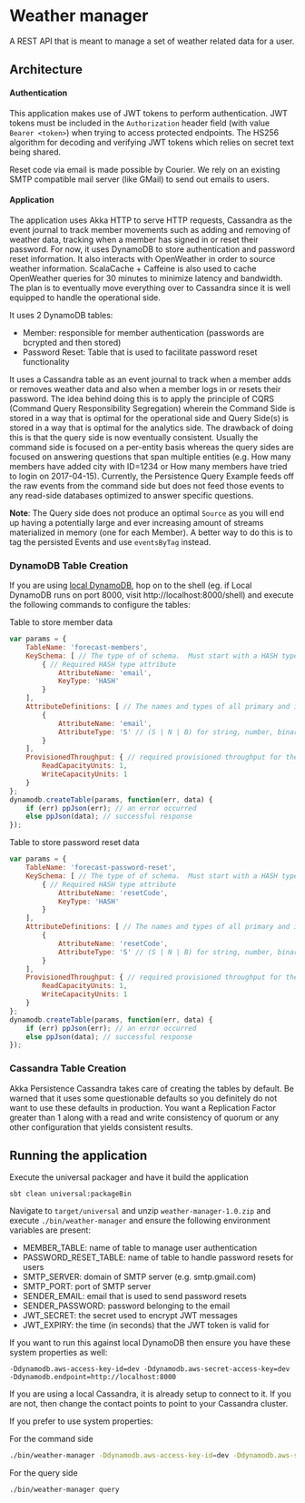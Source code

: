 # Weather manager

A REST API that is meant to manage a set of weather related data for a user. 

## Architecture

#### Authentication
This application makes use of JWT tokens to perform authentication. JWT tokens must be included in the `Authorization` 
header field (with value `Bearer <token>`) when trying to access protected endpoints. The HS256 algorithm for decoding 
and verifying JWT tokens which relies on secret text being shared.

Reset code via email is made possible by Courier. We rely on an existing SMTP compatible mail server (like GMail) to 
send out emails to users.

#### Application
The application uses Akka HTTP to serve HTTP requests, Cassandra as the event journal to track member movements such as 
adding and removing of weather data, tracking when a member has signed in or reset their password. For now, it uses
DynamoDB to store authentication and password reset information. It also interacts with OpenWeather in order to source 
weather information. ScalaCache + Caffeine is also used to cache OpenWeather queries for 30 minutes to minimize latency 
and bandwidth. The plan is to eventually move everything over to Cassandra since it is well equipped to handle the 
operational side. 

It uses 2 DynamoDB tables: 
- Member: responsible for member authentication (passwords are bcrypted and then stored)
- Password Reset: Table that is used to facilitate password reset functionality

It uses a Cassandra table as an event journal to track when a member adds or removes weather data and also when a 
member logs in or resets their password. The idea behind doing this is to apply the principle of CQRS (Command Query
Responsibility Segregation) wherein the Command Side is stored in a way that is optimal for the operational side and
Query Side(s) is stored in a way that is optimal for the analytics side. The drawback of doing this is that the query
side is now eventually consistent. Usually the command side is focused on a per-entity basis whereas the query sides are
focused on answering questions that span multiple entities (e.g. How many members have added city with ID=1234 or 
How many members have tried to login on 2017-04-15). Currently, the Persistence Query Example feeds off the raw events 
from the command side but does not feed those events to any read-side databases optimized to answer specific questions.

**Note**: The Query side does not produce an optimal `Source` as you will end up having a potentially large and ever increasing amount of streams materialized in memory (one for each Member). A better way to do this is to tag the persisted Events and use `eventsByTag` instead.

### DynamoDB Table Creation

If you are using [local DynamoDB](http://docs.aws.amazon.com/amazondynamodb/latest/developerguide/DynamoDBLocal.html), 
hop on to the shell (eg. if Local DynamoDB runs on port 8000, visit http://localhost:8000/shell) and execute the 
following commands to configure the tables:

Table to store member data
```javascript
var params = {
    TableName: 'forecast-members',
    KeySchema: [ // The type of of schema.  Must start with a HASH type, with an optional second RANGE.
        { // Required HASH type attribute
            AttributeName: 'email',
            KeyType: 'HASH'
        }
    ],
    AttributeDefinitions: [ // The names and types of all primary and index key attributes only
        {
            AttributeName: 'email',
            AttributeType: 'S' // (S | N | B) for string, number, binary
        }
    ],
    ProvisionedThroughput: { // required provisioned throughput for the table
        ReadCapacityUnits: 1, 
        WriteCapacityUnits: 1 
    }
};
dynamodb.createTable(params, function(err, data) {
    if (err) ppJson(err); // an error occurred
    else ppJson(data); // successful response
});
```

Table to store password reset data
```javascript
var params = {
    TableName: 'forecast-password-reset',
    KeySchema: [ // The type of of schema.  Must start with a HASH type, with an optional second RANGE.
        { // Required HASH type attribute
            AttributeName: 'resetCode',
            KeyType: 'HASH'
        }
    ],
    AttributeDefinitions: [ // The names and types of all primary and index key attributes only
        {
            AttributeName: 'resetCode',
            AttributeType: 'S' // (S | N | B) for string, number, binary
        }
    ],
    ProvisionedThroughput: { // required provisioned throughput for the table
        ReadCapacityUnits: 1, 
        WriteCapacityUnits: 1 
    }
};
dynamodb.createTable(params, function(err, data) {
    if (err) ppJson(err); // an error occurred
    else ppJson(data); // successful response
});
```

### Cassandra Table Creation
Akka Persistence Cassandra takes care of creating the tables by default. Be warned that it uses some questionable 
defaults so you definitely do not want to use these defaults in production. You want a Replication Factor greater than 1
along with a read and write consistency of quorum or any other configuration that yields consistent results. 

## Running the application
Execute the universal packager and have it build the application
```sbtshell
sbt clean universal:packageBin 
```

Navigate to `target/universal` and unzip `weather-manager-1.0.zip` and execute `./bin/weather-manager` and ensure the 
following environment variables are present: 

- MEMBER_TABLE: name of table to manage user authentication
- PASSWORD_RESET_TABLE: name of table to handle password resets for users
- SMTP_SERVER: domain of SMTP server (e.g. smtp.gmail.com)
- SMTP_PORT: port of SMTP server
- SENDER_EMAIL: email that is used to send password resets
- SENDER_PASSWORD: password belonging to the email
- JWT_SECRET: the secret used to encrypt JWT messages
- JWT_EXPIRY: the time (in seconds) that the JWT token is valid for

If you want to run this against local DynamoDB then ensure you have these system properties as well:

`-Ddynamodb.aws-access-key-id=dev -Ddynamodb.aws-secret-access-key=dev -Ddynamodb.endpoint=http://localhost:8000`

If you are using a local Cassandra, it is already setup to connect to it. If you are not, then change the contact points
to point to your Cassandra cluster.

If you prefer to use system properties:

For the command side
```bash
./bin/weather-manager -Ddynamodb.aws-access-key-id=dev -Ddynamodb.aws-secret-access-key=dev -Ddynamodb.endpoint=http://localhost:8000 -Demail.sender-email=youremail -Demail.password=yourpassword -Dopenweather.api-key=yourapikey command
```

For the query side
```bash
./bin/weather-manager query
```
